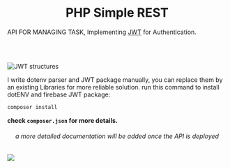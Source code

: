 <h1 style="text-align:center">PHP Simple REST</h1>

API FOR MANAGING TASK, Implementing [JWT](https://jwt.io/) for Authentication.



<br/>
<br/>


![JWT structures](https://miro.medium.com/max/1400/1*opylT3le-JKZ-paWKYRcYQ.png)


I write dotenv parser and JWT package manually, you can replace them by an existing Libraries for more reliable solution.
run this command to install dotENV and firebase JWT package:
```bash
composer install
```
__check `composer.json` for more details.__
<h6 style="text-align:center">a more detailed documentation will be added once the API is deployed</h6>



<a href="https://github.com/assanimed/tasks_rest_api_jwt/graphs/contributors">
  <img src="https://contrib.rocks/image?repo=assanimed/tasks_rest_api_jwt" />
</a>





